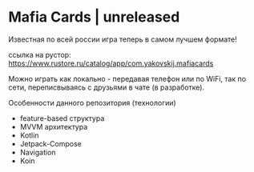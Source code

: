 # Mafia Cards | unreleased
Известная по всей россии игра теперь в самом лучшем формате!

ссылка на рустор: 
https://www.rustore.ru/catalog/app/com.yakovskij.mafiacards

Можно играть как локально - передавая телефон или по WiFi, так по сети, переписвываясь с друзьями в чате (в разработке).


Особенности данного репозитория (технологии)
- feature-based структура
- MVVM архитектура
- Kotlin
- Jetpack-Compose
- Navigation
- Koin
